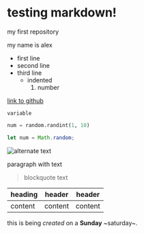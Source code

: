 # testing markdown!
my first repository  

my name is alex  

- first line
- second line
- third line
  - indented
    1. number

[link to github](http://www.github.com)

`variable`

```python
num = random.randint(1, 10)
```
```javascript
let num = Math.random;
```

![alternate text](https://picsum.photos/200/200)

paragraph with text
> blockquote text

|heading|header|header|
|---|---|---|
|content|content|content|

this is being *created* on a **Sunday** ~saturday~.
